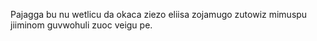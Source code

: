 Pajagga bu nu wetlicu da okaca ziezo eliisa zojamugo zutowiz mimuspu jiiminom guvwohuli zuoc veigu pe.